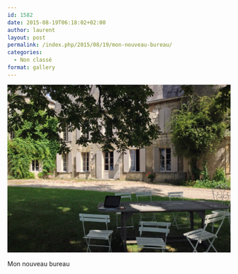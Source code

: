 ```yaml
---
id: 1582
date: 2015-08-19T06:18:02+02:00
author: laurent
layout: post
permalink: /index.php/2015/08/19/mon-nouveau-bureau/
categories:
  - Non classé
format: gallery
---
```

<img src="/images/2015/08/tumblr_ntbg62U4OM1uuvt0bo1_1280.jpg" />

Mon nouveau bureau